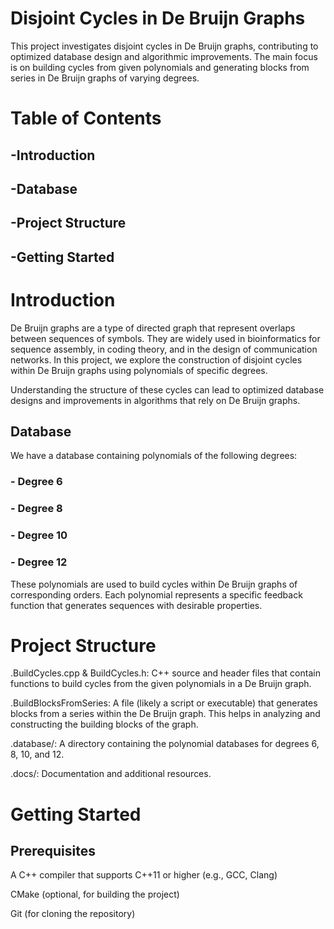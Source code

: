 ###
# Disjoint Cycles in De Bruijn Graphs

This project investigates disjoint cycles in De Bruijn graphs, contributing to optimized database design and algorithmic improvements. The main focus is on building cycles from given polynomials and generating blocks from series in De Bruijn graphs of varying degrees.

# Table of Contents
## -Introduction
## -Database
## -Project Structure
## -Getting Started

# Introduction
De Bruijn graphs are a type of directed graph that represent overlaps between sequences of symbols. They are widely used in bioinformatics for sequence assembly, in coding theory, and in the design of communication networks. In this project, we explore the construction of disjoint cycles within De Bruijn graphs using polynomials of specific degrees.

Understanding the structure of these cycles can lead to optimized database designs and improvements in algorithms that rely on De Bruijn graphs.

## Database
We have a database containing polynomials of the following degrees:

### - Degree 6
### - Degree 8
### - Degree 10
### - Degree 12
These polynomials are used to build cycles within De Bruijn graphs of corresponding orders. Each polynomial represents a specific feedback function that generates sequences with desirable properties.

# Project Structure
 .BuildCycles.cpp & BuildCycles.h: C++ source and header files that contain functions to build cycles from the given polynomials in a De Bruijn graph.

 .BuildBlocksFromSeries: A file (likely a script or executable) that generates blocks from a series within the De Bruijn graph. This helps in analyzing and constructing the building blocks of the graph.

 .database/: A directory containing the polynomial databases for degrees 6, 8, 10, and 12.

 .docs/: Documentation and additional resources.

# Getting Started
## Prerequisites
 A C++ compiler that supports C++11 or higher (e.g., GCC, Clang)
 
 CMake (optional, for building the project)
 
 Git (for cloning the repository)
